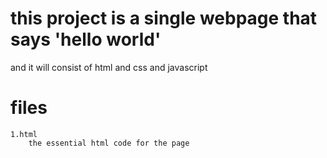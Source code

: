# this project is a single webpage that says 'hello world' 
and it will consist of html and css and javascript
# files 
    1.html
        the essential html code for the page